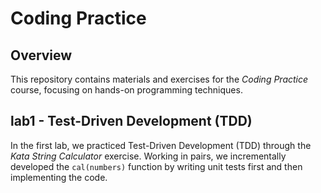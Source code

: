 # Coding Practice  

## Overview  
This repository contains materials and exercises for the *Coding Practice* course, focusing on hands-on programming techniques.  

## lab1 - Test-Driven Development (TDD)  
In the first lab, we practiced Test-Driven Development (TDD) through the *Kata String Calculator* exercise. Working in pairs, we incrementally developed the `cal(numbers)` function by writing unit tests first and then implementing the code.
